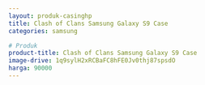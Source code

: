 ```yaml
---
layout: produk-casinghp
title: Clash of Clans Samsung Galaxy S9 Case
categories: samsung

# Produk
product-title: Clash of Clans Samsung Galaxy S9 Case
image-drive: 1q9sylH2xRCBaFC8hFE0Jv0thj87spsdO
harga: 90000
---
```

